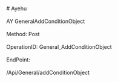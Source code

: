 <br>#     Ayehu</br>
<br>AY GeneralAddConditionObject</br>
<br>Method: Post</br>
<br>OperationID: General_AddConditionObject</br>
<br>EndPoint:</br>
<br>/Api/General/addConditionObject</br>
